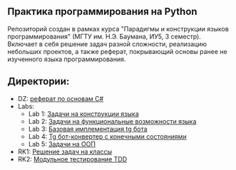 ## Практика программирования на Python
Репозиторий создан в рамках курса "Парадигмы и конструкции языков программирования" (МГТУ им. Н.Э. Баумана, ИУ5, 3 семестр). Включает в себя решение задач разной сложности, 
реализацию небольших проектов, а также реферат, покрывающий основы ранее не изученного языка программирования. 

## Директории:

- DZ: [реферат по основам C#](https://github.com/Arteeemis/PYTHON-PROBLEMS-AND-PRACTICE/tree/main/DZ)
- Labs:
  - Lab 1: [Задачи на конструкции языка](https://github.com/Arteeemis/PYTHON-PROBLEMS-AND-PRACTICE/tree/main/Labs/Lab_1)
  - Lab 2: [Задачи на функциональные возможности языка](https://github.com/Arteeemis/PYTHON-PROBLEMS-AND-PRACTICE/tree/main/Labs/Lab_2)   
  - Lab 3: [Базовая имплементация tg бота](https://github.com/Arteeemis/PYTHON-PROBLEMS-AND-PRACTICE/tree/main/Labs/Lab_3) 
  - Lab 4: [Tg бот-конвертер с конечными состояниями ](https://github.com/Arteeemis/PYTHON-PROBLEMS-AND-PRACTICE/tree/main/Labs/Lab_4) 
  - Lab 5: [Задачи на ООП](https://github.com/Arteeemis/PYTHON-PROBLEMS-AND-PRACTICE/tree/main/Labs/Lab_5)
- RK1: [Решение задач на классы](https://github.com/Arteeemis/PYTHON-PROBLEMS-AND-PRACTICE/tree/main/RK1)
- RK2: [Модульное тестирование TDD](https://github.com/Arteeemis/PYTHON-PROBLEMS-AND-PRACTICE/tree/main/RK2)
